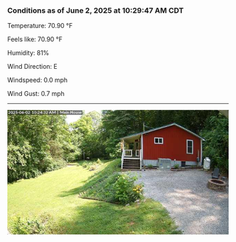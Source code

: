 ### Conditions as of June 2, 2025 at 10:29:47 AM CDT 

Temperature: 70.90 &deg;F

Feels like: 70.90 &deg;F

Humidity: 81%

Wind Direction: E

Windspeed: 0.0 mph

Wind Gust: 0.7 mph

---

<img src="./images/latest.jpeg"/>

